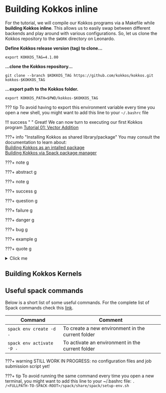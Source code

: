 # Building Kokkos inline 

For the tutorial, we will compile our Kokkos programs via a Makefile while **building Kokkos inline**. This allows us to easily swap between different backends and play around with various configurations. So, let us clone the Kokkos repository to the `$WORK` directory on Leonardo.


**Define Kokkos release version (tag) to clone...** 
```shell
export KOKKOS_TAG=4.1.00
```

**...clone the Kokkos repository...**
```shell
git clone --branch $KOKKOS_TAG https://github.com/kokkos/kokkos.git kokkos-$KOKKOS_TAG 
```

**...export path to the Kokkos folder.**
```shell
export KOKKOS_PATH=$PWD/kokkos-$KOKKOS_TAG
```

??? tip
    To avoid having to export this environment variable every time you open a new shell, you might want to add this line to your `~/.bashrc` file

!!! success " "
    Great! We can now turn to executing our first Kokkos program [Tutorial 01: Vector Addition](../vectorAdd/index.md)


???+ info "Installing Kokkos as shared library/package"
    You may consult the documentation to learn about:    
        [Building Kokkos as an intalled package](https://kokkos.github.io/kokkos-core-wiki/building.html)   
        [Building Kokkos via Spack package manager](https://kokkos.github.io/kokkos-core-wiki/building.html#:~:text=a%20single%20process.-,Spack,-%23)
        
???+ note
    g 

???+ abstract
    g 

???+ note
    g 

???+ success
    g 

???+ question
    g 

???+ failure
    g 

???+ danger
    g 

???+ bug
    g 

???+ example
    g    

???+ quote
    g 

<details>
  <summary>Click me</summary>
## Building Kokkos Tools
**Clone Kokkos Tools repository**
Define Kokkos Tools version/tag to clone 
```shell
export KOKKOS_TOOLS_TAG=2.5.00
```
Download repository
```shell
git clone --branch $KOKKOS_TOOLS_TAG https://github.com/kokkos/kokkos-tools.git kokkos-tools-$KOKKOS_TOOLS_TAG 
```
and export the path to the Kokkos folder (you might want to source the full path such that you can activate the full path for every session)
```shell
export KOKKOS_TOOLS_PATH=$PWD/kokkos-$KOKKOS_TOOLS_TAG
make CUDA_ROOT=$NVHPC_HOME/Linux_x86_64/22.3/cuda/
```

**Vtune connector**
```shell
make VTUNE_HOME=$INTEL_ONEAPI_VTUNE_HOME/vtune/2021.7.1
```

You must enable `Kokkos` wih `Kokkos_ENABLE_LIBDL=ON` to load profiling hooks dynamically. To use one of the tools shipped with this repository you have to compile it, which will generate a dynamic library.

Before executing the Kokkos application you then have to set the environment variable `KOKKOS_TOOLS_LIBS` to point to the dynamic library e.g. in the bash shell:

```shell
export KOKKOS_TOOLS_LIBS=${HOME}/kokkos-tools/src/tools/memory-events/kp_memory_event.so
```

Explicit instrumentation:

```C++
Kokkos::Profiling::pushRegion("foo");
foo();
Kokkos::Profiling::popRegion();
```

</details>

## Building Kokkos Kernels



## Useful spack commands
Below is a short list of some useful commands. For the complete list of Spack commands check this [link](https://spack.readthedocs.io/en/latest/command_index.html).      

| Command                        |      Comment      |
|--------------------------------|---------------------------------------|
| `spack env create -d .`        | To create a new environment in the current folder |
| `spack env activate -p .`      | To activate an environment in the current folder |


???+ warning
    STILL WORK IN PROGRESS: no configuration files and job submission script yet!


???+ tip
    To avoid running the same command every time you open a new terminal, you might want to add this line to your ~/.bashrc file:
    ```
    . /<FULLPATH-TO-SPACK-ROOT>/spack/share/spack/setup-env.sh
    ```
